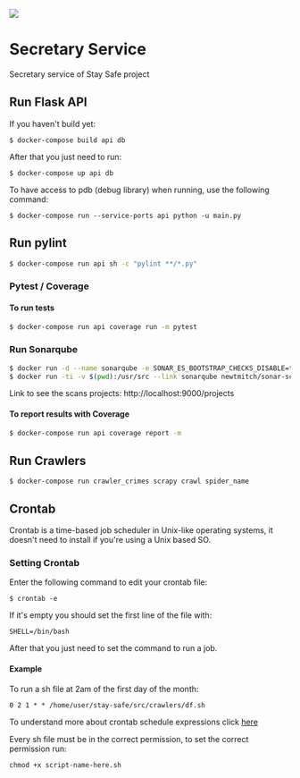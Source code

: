 <a href="https://codeclimate.com/github/fga-eps-mds/2020.1-stay-safe-secretary-service/maintainability"><img src="https://api.codeclimate.com/v1/badges/3e31de4ecd078d652b51/maintainability" /></a>
# Secretary Service

Secretary service of Stay Safe project

## Run Flask API
If you haven't build yet:
<pre><code>$ docker-compose build api db </code></pre>

After that you just need to run:
<pre><code>$ docker-compose up api db</code></pre>

To have access to pdb (debug library) when running, use the following command:
<pre><code>$ docker-compose run --service-ports api python -u main.py</code></pre>

## Run pylint
```bash
$ docker-compose run api sh -c "pylint **/*.py"
```

### Pytest / Coverage
#### To run tests 
```bash
$ docker-compose run api coverage run -m pytest
```

### Run Sonarqube
```bash
$ docker run -d --name sonarqube -e SONAR_ES_BOOTSTRAP_CHECKS_DISABLE=true -p 9000:9000 sonarqube:latest
$ docker run -ti -v $(pwd):/usr/src --link sonarqube newtmitch/sonar-scanner -Dsonar.projectName="Secretary Service" -Dsonar.projectKey=secretaryservice
```
Link to see the scans projects: http://localhost:9000/projects

#### To report results with Coverage
```bash
$ docker-compose run api coverage report -m
```

## Run Crawlers
<pre><code>$ docker-compose run crawler_crimes scrapy crawl spider_name</code></pre>

## Crontab
Crontab is a time-based job scheduler in Unix-like operating systems, it doesn't need to install if you're using a Unix based SO.

### Setting Crontab
Enter the following command to edit your crontab file:
<pre><code>$ crontab -e</code></pre>
If it's empty you should set the first line of the file with:
<pre><code>SHELL=/bin/bash</code></pre>
After that you just need to set the command to run a job.

#### Example
To run a sh file at 2am of the first day of the month:
<pre><code>0 2 1 * * /home/user/stay-safe/src/crawlers/df.sh</code></pre>
To understand more about crontab schedule expressions click [here](https://crontab.guru)

Every sh file must be in the correct permission, to set the correct permission run:
<pre><code>chmod +x script-name-here.sh</code></pre>
